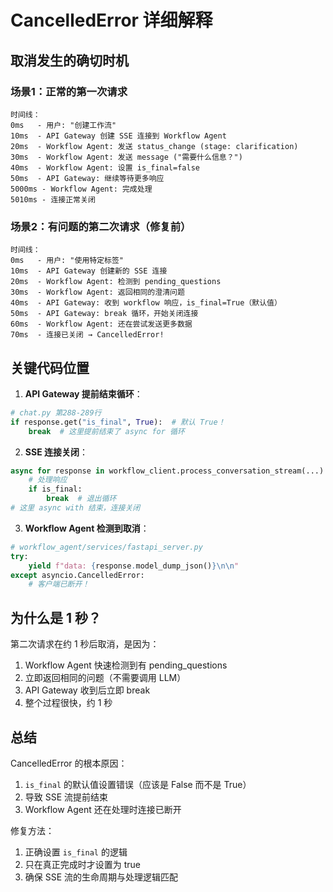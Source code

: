 # CancelledError 详细解释

## 取消发生的确切时机

### 场景1：正常的第一次请求
```
时间线：
0ms   - 用户: "创建工作流"
10ms  - API Gateway 创建 SSE 连接到 Workflow Agent
20ms  - Workflow Agent: 发送 status_change (stage: clarification)
30ms  - Workflow Agent: 发送 message ("需要什么信息？")
40ms  - Workflow Agent: 设置 is_final=false
50ms  - API Gateway: 继续等待更多响应
5000ms - Workflow Agent: 完成处理
5010ms - 连接正常关闭
```

### 场景2：有问题的第二次请求（修复前）
```
时间线：
0ms   - 用户: "使用特定标签"
10ms  - API Gateway 创建新的 SSE 连接
20ms  - Workflow Agent: 检测到 pending_questions
30ms  - Workflow Agent: 返回相同的澄清问题
40ms  - API Gateway: 收到 workflow 响应，is_final=True（默认值）
50ms  - API Gateway: break 循环，开始关闭连接
60ms  - Workflow Agent: 还在尝试发送更多数据
70ms  - 连接已关闭 → CancelledError!
```

## 关键代码位置

1. **API Gateway 提前结束循环**：
```python
# chat.py 第288-289行
if response.get("is_final", True):  # 默认 True！
    break  # 这里提前结束了 async for 循环
```

2. **SSE 连接关闭**：
```python
async for response in workflow_client.process_conversation_stream(...):
    # 处理响应
    if is_final:
        break  # 退出循环
# 这里 async with 结束，连接关闭
```

3. **Workflow Agent 检测到取消**：
```python
# workflow_agent/services/fastapi_server.py
try:
    yield f"data: {response.model_dump_json()}\n\n"
except asyncio.CancelledError:
    # 客户端已断开！
```

## 为什么是 1 秒？

第二次请求在约 1 秒后取消，是因为：
1. Workflow Agent 快速检测到有 pending_questions
2. 立即返回相同的问题（不需要调用 LLM）
3. API Gateway 收到后立即 break
4. 整个过程很快，约 1 秒

## 总结

CancelledError 的根本原因：
1. `is_final` 的默认值设置错误（应该是 False 而不是 True）
2. 导致 SSE 流提前结束
3. Workflow Agent 还在处理时连接已断开

修复方法：
1. 正确设置 `is_final` 的逻辑
2. 只在真正完成时才设置为 true
3. 确保 SSE 流的生命周期与处理逻辑匹配
